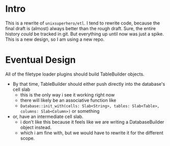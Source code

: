 
# Intro

This is a rewrite of `unixsuperhero/etl`.  I tend to rewrite code, because the
final draft is (almost) always better than the rough draft.  Sure, the entire
history _could_ be tracked in git.  But everything up until now was just a
spike.  This is a new design, so I am using a new repo.


# Eventual Design

All of the filetype loader plugins should build TableBuilder objects.
- By that time, TableBuilder should either push directly into the database's cell slab
  * this is the only way i see it working right now
  * there will likely be an associative function like
  * `Database::init_with(cells: Slab<String>, tables: Slab<Table>, columns: Slab<Column>)`
    or something
- or, have an intermediate cell slab.
  * i don't like this because it feels like we are writing a DatabaseBuilder object instead.
  * which i am fine with, but we would have to rewrite it for the different scope.

